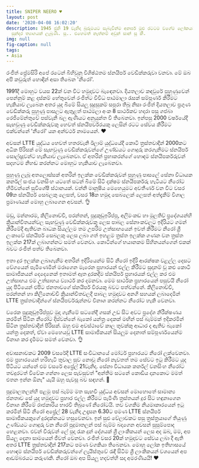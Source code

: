 ```yaml
---
title: SNIPER NEERO ♥
layout: post
date: '2020-04-08 16:02:20'
description: 1945 ජුනි 19 වැනිදා බුරුමයට සැබැවින්ම අනර්ඝ මුළු රටටම වගේම ලෝකයටම වටිනා
  සුන්දර ත්‍යාගයක් ලැබුණි. සූ.. එහෙමත් නැත්නම් අවුන් සාන් සූ කී.
img: null
fig-caption: null
tags:
- Asia
---
```


රංජිත් ප්‍රේමසිරි අපේ රටෙන් බිහිවුනු විශිෂ්ඨතම ස්නයිපර් වෙඩික්කරුවා වනවා. මේ ඔබ අපි කවුරුත් හොඳින් අසා තිබෙන 'නීරෝ'.

1991දී මොහුට  වයස 22ක් වන විට හමුදාවට බැඳෙනවා. දියතලාව කඳවුරේ පුහුණුවෙන් පෙන්නුම් කළ දස්කම් හේතුවෙන් රංජිත්ට විවිධ පාඨමාලා රැසක් සම්පූර්ණ කිරීමට හැකියාව ලැබෙන අතර යුද බිමේ සියලු සුදුසුකම් සපුරා තිබූ නිසා රංජිත් දියතලාව ප්‍රගුණ වෙඩික්කරු පුහුණු පාසලට ඇතුළත් පාඨමලා අංක 8 සාර්ථකව හදාරා පසු ගජබා රෙජිමේන්තුවේ පස්වැනි බල ඇණියට අනුයුක්ත වී තිබෙනවා. ඉන්පසු 2000 වර්ෂයේදී සැඟවුණු වෙඩික්කරුවකු හෙවත් ස්නයිපර්වරයකු ලෙසින් රටට සේවය කිරීමට එක්වන්නේ 'නීරෝ' යන අන්වර්ථ නාමයෙන්. ♥

අවසන් LTTE යුද්ධය හෙවත් හතරවැනි ඊලාම් යුද්ධයේදී කොටි ත්‍රස්තවාදීන් 2000කට අධික පිරිසක් මේ සැඟවුණු වෙඩික්කරුවන්ගේ උණ්ඩයට ගොදුරු කරගැනීමට ස්නයිපර් සොල්දාදුවන්ට හැකියාව ලැබෙනවා. ඒ අතරින් ප්‍රභාකරන්ගේ හොඳම ස්නයිපර්කරුවන් සදහටම නිහඬ කරන්නට මොහුට හැකියාව ලැබෙනවා. 

පුහුණු ලැබූ අතලොස්සක් අතරින් ඉලක්ක වෙඩික්කරුවන් පුහුණු පාසලේ සේනා විධායක කර්නල් සංජය වනසිංහ යටතේ සටන් බිමේ සිටි දක්ෂම ස්නයිපර්කරු හැටියට නීරෝට හිමිවන්නේ සුවිශේෂී ස්ථානයක්. වන්නි මානූෂිය මෙහෙයුමට අවතීර්ණ වන විට වසර 09ක ස්නයිපර් සෙබලකු ලෙසත්, වසර 18ක හමුදා සෙබලෙක් ලෙසත් අත්දැකීම් විශාල ප්‍රමාණයක් මොහු ලබාගෙන අවසන්. 👌

මඩු, මන්නාරම, කිලිනොච්චි, පරන්තන්, පුදුකුඩුඉරිප්පු, අලිමංකඩ හා මුලතිව් ප්‍රදේශයන්හි ක්‍රියාන්විතයන්වල සැඟවුණු වෙඩික්කරුවකු ලෙස පාබල සේනාංකවලට ඉදිරියට ගමන් කිරීමේදී ඇතිවන බාධක සියල්ලම තම උපරිම උත්සාහයෙන් ඉවත් කිරීමට නීරෝ ශ්‍රී ලංකාවේ ස්නයිපර් සෙබලකු ලෙස ලබා ගත් ඉහළම ත්‍රස්ත ඉලක්ක ගණන වන ත්‍රස්ත ඉලක්ක 217ක් ලබාගන්නට සමත් වෙනවා. කොටින්ගේ භයානකම සිහිනයන්ගෙන් එකක් බවට රංජිත් පත්ව තිබෙනවා. 

ඉතා දුර ඉලක්ක ලබාගැනීම අතරින් ඉදිරියෙන්ම සිටි නීරෝ ඉදිරි ආරක්ෂක වළල්ල දෙසට වේගයෙන් පැමිණෙමින් මරාගෙන මැරෙන ප්‍රහාරයන් එල්ල කිරීමට සූදානම් වූ කළු කොටි සාමාජිකයන් දෙදෙනෙක් ඉතාමත් ඈත දුරකදීම ස්නයිපර් ප්‍රහාරයක් එල්ල කර එම උත්සාහය එම උත්සාහය ව්‍යාර්ථ කර දමනවා. මෙම සාර්ථක ප්‍රහාරයෙන් පසුවයි නීරෝ යුද පිටියෙන් එපිට ජනතාවගේ ස්නයිපර් වීරයකු බවට පත්වන්නේ. කිලිනොච්චි, පරන්තන් හා කිලිනොච්චි ක්‍රියාන්විතවලදී පාබල හමුදාවට අනගි සහයක් ලබාදෙමින් LTTE ත්‍රස්තවාදීන්ගේ ස්නයිපර්වරුන්නව විනාශ කරන්නට නීරෝට හැකි වෙනවා. 

වරෙක පුදුකුඩුඉරිප්පුව මුදා ගැනීමේ සටනේදී ගසක් උඩ සිට අවට ප්‍රදේශ නිරීක්ෂණය කරමින් සිටින නීරෝට දිස්වන්නේ බැකෝ යන්ත්‍ර දෙකක් මඟින් පස් බැම්මක් ඉදිකරමින් සිටින ත්‍රස්තවාදීන් පිරිසක්. ඔහු එම අවස්ථාවේ කාල තුවක්කු ආධාර ද ඇතිව බැකෝ යන්ත්‍ර දෙකත්, ඒවා මෙහෙයවූ LTTE සාමාජිකයන් සියලුම දෙනාත් සම්පූර්ණයෙන්ම විනාශ කර දැමීමට සමත් වෙනවා. 👌

අවාසනාවකට 2009 වසරේදී LTTE සංවිධානයේ මෝටර් ප්‍රහාරයට නීරෝ ලක්වෙනවා. එම ප්‍රහාරයෙන් හරිහැටි තුවාල සුව නොවූ නීරෝ නැවතත් තම සේවට ඉටු කිරීමට යුද පිටියට යන්නේ එම වසරේ අප්‍රේල් 21වැනිදා. සේනා විධායක කර්නල් වනසිංහ නීරෝට තවදුරටත් විවේක ගන්නා ලෙස පැවසුවත් "අන්තිම සටනේ කොඩිය දානකොට මමත් එතන ඉන්න ඕනෑ" යැයි ඔහු පැවසූ බව සඳහන්. 💪

පුදුමාලතලන්හි පළමු පස් බැම්ම මත සැඟවී යුද්ධය අවසන් මොහොතේ සාමාන්‍ය ජනතාව සේ යුද හමුදාවට ප්‍රහාර එල්ල කිරීමට පැමිණි ත්‍රස්තයන් දුර සිට හඳුනාගෙන විනාශ කිරීමේ රාජකාරිය භාරවී තිබුණේ නීරෝටයි. තව වගකීම නියමාකාරයෙන් ඉටු කරමින් සිටි නීරෝ අප්‍රේල් 28 වැනිදා උදෑසන 6.30ට පමණ LTTE ස්නයිපර් සාමාජිකයකුගේ දුරදක්නයට හසුවෙනවා. ඉන් සුළු වේලාවකට පසු ත්‍රස්ත්‍රයාගේ තියුණු උණ්ඩයට ගොදුරු වන නීරෝ පුදුමාතලන් පස් බැම්ම බදාගෙන අවසන් සුසුම්පොද හෙළනවා. එවන් විරුවන් ලේ පුදා රැක දුන් දේශයක් ශ්‍රී ලාංකිකයන් ලෙස අද ඔබ, මම, අප සියලු දෙනා සාමයෙන් ජීවත් වෙනවා. රංජිත් වසර 20ක් හමුදාවට සේවය ලබා දී ඇති අතර LTTE ත්‍රස්තවාදීන් 217කට පමණ වගකියා තිබෙනවා. මොහු ලෝක ඉතිහාසයේ හොඳම ස්නයිපර් වෙඩික්කරුවන්ගේ ලැයිස්තුවේ රැඳී සිටීම ශ්‍රී ලාංකිකයන් වශයෙන් අප ආඩම්බරයට කරුණකි. නීරෝ ඔබ අප සියලු හදවත්හි සදා අමරණීයයි! ♥
